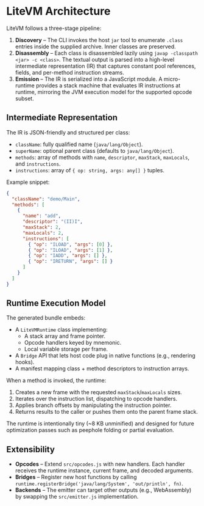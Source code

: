 # LiteVM Architecture

LiteVM follows a three-stage pipeline:

1. **Discovery** – The CLI invokes the host `jar` tool to enumerate `.class` entries inside the supplied archive. Inner classes are preserved.
2. **Disassembly** – Each class is disassembled lazily using `javap -classpath <jar> -c <class>`. The textual output is parsed into a high-level intermediate representation (IR) that captures constant pool references, fields, and per-method instruction streams.
3. **Emission** – The IR is serialized into a JavaScript module. A micro-runtime provides a stack machine that evaluates IR instructions at runtime, mirroring the JVM execution model for the supported opcode subset.

## Intermediate Representation

The IR is JSON-friendly and structured per class:

- `className`: fully qualified name (`java/lang/Object`).
- `superName`: optional parent class (defaults to `java/lang/Object`).
- `methods`: array of methods with `name`, `descriptor`, `maxStack`, `maxLocals`, and `instructions`.
- `instructions`: array of `{ op: string, args: any[] }` tuples.

Example snippet:

```json
{
  "className": "demo/Main",
  "methods": [
    {
      "name": "add",
      "descriptor": "(II)I",
      "maxStack": 2,
      "maxLocals": 2,
      "instructions": [
        { "op": "ILOAD", "args": [0] },
        { "op": "ILOAD", "args": [1] },
        { "op": "IADD", "args": [] },
        { "op": "IRETURN", "args": [] }
      ]
    }
  ]
}
```

## Runtime Execution Model

The generated bundle embeds:

- A `LiteVMRuntime` class implementing:
  - A stack array and frame pointer.
  - Opcode handlers keyed by mnemonic.
  - Local variable storage per frame.
- A `Bridge` API that lets host code plug in native functions (e.g., rendering hooks).
- A manifest mapping class + method descriptors to instruction arrays.

When a method is invoked, the runtime:

1. Creates a new frame with the requested `maxStack`/`maxLocals` sizes.
2. Iterates over the instruction list, dispatching to opcode handlers.
3. Applies branch offsets by manipulating the instruction pointer.
4. Returns results to the caller or pushes them onto the parent frame stack.

The runtime is intentionally tiny (~8 KB unminified) and designed for future optimization passes such as peephole folding or partial evaluation.

## Extensibility

- **Opcodes** – Extend `src/opcodes.js` with new handlers. Each handler receives the runtime instance, current frame, and decoded arguments.
- **Bridges** – Register new host functions by calling `runtime.registerBridge('java/lang/System', 'out/println', fn)`.
- **Backends** – The emitter can target other outputs (e.g., WebAssembly) by swapping the `src/emitter.js` implementation.
